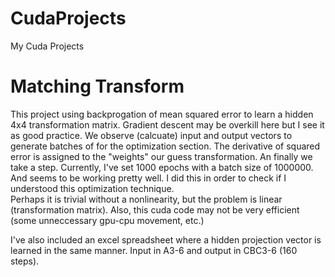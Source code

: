 # CudaProjects
My Cuda Projects
# Matching Transform
This project using backprogation of mean squared error to learn a hidden 4x4 transformation matrix. 
Gradient descent may be overkill here but I see it as good practice.
We observe (calcuate) input and output vectors to generate batches of for the optimization section.
The derivative of squared error is assigned to the "weights" our guess transformation.
An finally we take a step.
Currently, I've set 1000 epochs with a batch size of 1000000.  And seems to be working pretty well.
I did this in order to check if I understood this optimization technique.  
Perhaps it is trivial without a nonlinearity, but the problem is linear (transformation matrix).
Also, this cuda code may not be very efficient (some unneccessary gpu-cpu movement, etc.)

I've also included an excel spreadsheet where a hidden projection vector is learned in the same manner.
Input in A3-6 and output in CBC3-6 (160 steps).
